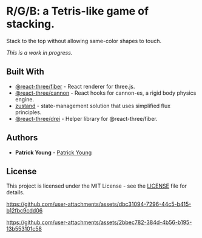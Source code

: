 # R/G/B: a Tetris-like game of stacking.

Stack to the top without allowing same-color shapes to touch.

_This is a work in progress._

## Built With
* [@react-three/fiber](https://www.npmjs.com/package/@react-three/fiber) - React renderer for three.js.
* [@react-three/cannon](https://www.npmjs.com/package/@react-three/cannon) - React hooks for cannon-es, a rigid body physics engine.
* [zustand](https://www.npmjs.com/package/zustand) - state-management solution that uses simplified flux principles.
* [@react-three/drei](https://www.npmjs.com/package/@react-three/drei) - Helper library for @react-three/fiber.

## Authors

* **Patrick Young** - [Patrick Young](https://github.com/patrick-s-young)

## License

This project is licensed under the MIT License - see the [LICENSE](LICENSE) file for details.



https://github.com/user-attachments/assets/dbc31094-7296-44c5-b415-b12fbc9cdd06

https://github.com/user-attachments/assets/2bbec782-384d-4b56-b195-13b553101c58



